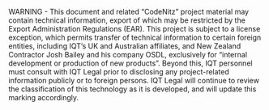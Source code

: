 WARNING - This document and related “CodeNitz” project material may contain technical information, export of which may be restricted by the Export Administration Regulations (EAR).  This project is subject to a license exception, which permits transfer of technical information to certain foreign entities, including IQT’s UK and Australian affiliates, and New Zealand Contractor Josh Bailey and his company OSDL, exclusively for “internal development or production of new products”.  Beyond this, IQT personnel must consult with IQT Legal prior to disclosing any project-related information publicly or to foreign persons.  IQT Legal will continue to review the classification of this technology as it is developed, and will update this marking accordingly.